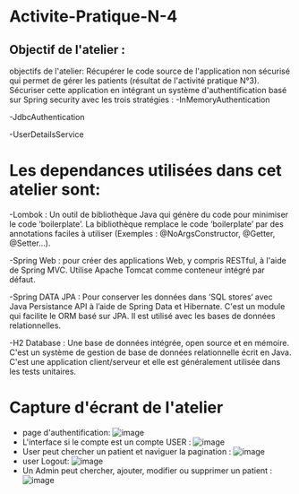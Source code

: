 # Activite-Pratique-N-4

## Objectif de l'atelier :

objectifs de l'atelier:
Récupérer le code source de l'application non sécurisé qui permet de gérer les patients (résultat de l'activité pratique N°3). Sécuriser cette application en intégrant un système d'authentification basé sur Spring security avec les trois stratégies : -InMemoryAuthentication

-JdbcAuthentication

-UserDetailsService

# Les dependances utilisées dans cet atelier sont:

-Lombok : Un outil de bibliothèque Java qui génère du code pour minimiser le code ‘boilerplate’. La bibliothèque remplace le code ‘boilerplate’ par des annotations faciles à utiliser (Exemples : @NoArgsConstructor, @Getter, @Setter…).

-Spring Web : pour créer des applications Web, y compris RESTful, à l'aide de Spring MVC. Utilise Apache Tomcat comme conteneur intégré par défaut.

-Spring DATA JPA : Pour conserver les données dans ‘SQL stores‘ avec Java Persistance API à l’aide de Spring Data et Hibernate. C'est un module qui facilite le ORM basé sur JPA. Il est utilisé avec les bases de données relationnelles.

-H2 Database : Une base de données intégrée, open source et en mémoire. C'est un système de gestion de base de données relationnelle écrit en Java. C'est une application client/serveur et elle est généralement utilisée dans les tests unitaires.

# Capture d'écrant de l'atelier
* page d'authentification:
![image](https://user-images.githubusercontent.com/109347963/232800978-01454a79-5532-4674-b6bf-854b61e3c462.png)
* L'interface si le compte est un compte USER :
![image](https://user-images.githubusercontent.com/109347963/232802787-23d1add9-72e2-4bae-ae83-e1eda04868d2.png)
* User peut chercher un patient et naviguer la pagination :
![image](https://user-images.githubusercontent.com/109347963/232803275-8cdde560-feca-4af1-b939-335e813fd538.png)
* user Logout:
![image](https://user-images.githubusercontent.com/109347963/232805009-1dd5c98c-c746-45d5-9968-7c324f15371e.png)
* Un Admin peut chercher, ajouter, modifier ou supprimer un patient :
![image](https://user-images.githubusercontent.com/109347963/232805619-a5bef8d7-3723-4dea-b1fe-6ecde0661d61.png)

